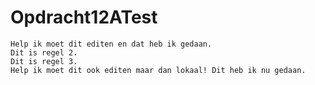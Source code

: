 # Opdracht12ATest

```
Help ik moet dit editen en dat heb ik gedaan.
Dit is regel 2.
Dit is regel 3.
Help ik moet dit ook editen maar dan lokaal! Dit heb ik nu gedaan.
```